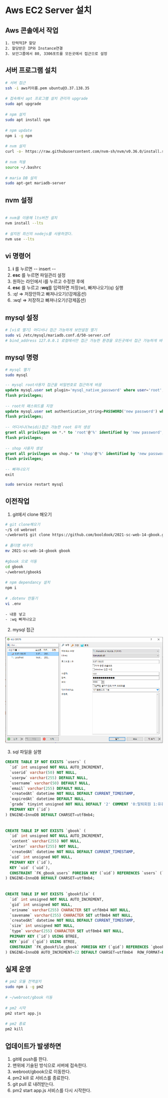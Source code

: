# Aws EC2 Server 설치
## Aws 콘솔에서 작업
	1. 탄력적IP 할당
	2. 할당받은 IP와 Instance연결
	3. 보안그룹에서 80, 3306포트를 모든곳에서 접근으로 설정

## 서버 프로그램 설치
```bash
# 서버 접근
ssh -i aws키이름.pem ubuntu@3.37.138.35

# 접속해서 apt 프로그램 설치 관리자 upgrade
sudo apt upgrade

# npm 설치
sudo apt install npm

# npm update
npm i -g npm

# nvm 설치
curl -o- https://raw.githubusercontent.com/nvm-sh/nvm/v0.36.0/install.sh | bash

# nvm 적용
source ~/.bashrc

# maria DB 설치
sudo apt-get mariadb-server
```

## nvm 설정
```bash

# nvm을 이용해 lts버전 설치
nvm install --lts

# 설치된 최신의 nodejs를 사용하겠다.
nvm use --lts

```
## vi 명령어
1. **i** 를 누르면 -- insert -- 
2. **esc** 를 누르면 파일관리 설정
3. 원하는 라인에서 i를 누르고 수정한 후에
4. **esc** 를 누르고 **:wq**를 입력하면 저장(w), 빠져나오기(q) 실행
5. :q! => 저장안하고 빠져나오기(!강제옵션)
6. :wq! => 저장하고 빠져나오기(!강제옵션)

## mysql 설정
```bash
# [vi로 열기] 어디서나 접근 가능하게 보안설정 열기
sudo vi /etc/mysql/mariadb.conf.d/50-server.cnf
# bind_address 127.0.0.1 로컬에서만 접근 가능한 환경을 모든곳에서 접근 가능하게 바꿈
```

## mysql 명령
```bash
# mysql 열기
sudo mysql
```

```sql
-- mysql root사용자 접근을 비밀번호로 접근하게 바꿈
update mysql.user set plugin='mysql_native_password' where user='root'; 
flush privileges;

-- root의 패스워드를 지정
update mysql.user set authentication_string=PASSWORD('new password') where user='root';
flush privileges;

-- 어디서나(heidi)접근 가능한 root 유저 생성
grant all privileges on *.* to 'root'@'%' identified by 'new password';
flush privileges;

-- shop 사용자 생성
grant all privileges on shop.* to 'shop'@'%' identified by 'new password';
flush privileges;

-- 빠져나오기
exit
```

```bash
sudo service restart mysql
```

## 이전작업
1. git에서 clone 해오기
```bash
# git clone해오기
~/$ cd webroot
~/webroot$ git clone https://github.com/booldook/2021-sc-web-14-gbook.git

# 폴더명 바꾸기
mv 2021-sc-web-14-gbook gbook

#gbook 으로 이동
cd gbook
~/webroot/gbook$

# npm dependancy 설치
npm i

# .dotenv 만들기
vi .env

- 내용 넣고
- :wq 빠져나오고
```

2. mysql 접근

![sql설정](./img/mysql.png)

3. sql 파일을 실행
```sql
CREATE TABLE IF NOT EXISTS `users` (
  `id` int unsigned NOT NULL AUTO_INCREMENT,
  `userid` varchar(50) NOT NULL,
  `userpw` varchar(255) DEFAULT NULL,
  `username` varchar(50) DEFAULT NULL,
  `email` varchar(255) DEFAULT NULL,
  `createdAt` datetime NOT NULL DEFAULT CURRENT_TIMESTAMP,
  `expiredAt` datetime DEFAULT NULL,
  `grade` tinyint unsigned NOT NULL DEFAULT '2' COMMENT '0:탈퇴회원 1:유휴회원 2:회원 3:우수 9:관리자',
  PRIMARY KEY (`id`)
) ENGINE=InnoDB DEFAULT CHARSET=utf8mb4;


CREATE TABLE IF NOT EXISTS `gbook` (
  `id` int unsigned NOT NULL AUTO_INCREMENT,
  `content` varchar(255) NOT NULL,
  `writer` varchar(255) NOT NULL,
  `createdAt` datetime NOT NULL DEFAULT CURRENT_TIMESTAMP,
  `uid` int unsigned NOT NULL,
  PRIMARY KEY (`id`),
  KEY `uid` (`uid`),
  CONSTRAINT `FK_gbook_users` FOREIGN KEY (`uid`) REFERENCES `users` (`id`) ON DELETE CASCADE ON UPDATE CASCADE
) ENGINE=InnoDB DEFAULT CHARSET=utf8mb4;


CREATE TABLE IF NOT EXISTS `gbookfile` (
  `id` int unsigned NOT NULL AUTO_INCREMENT,
  `gid` int unsigned NOT NULL,
  `oriname` varchar(255) CHARACTER SET utf8mb4 NOT NULL,
  `savename` varchar(255) CHARACTER SET utf8mb4 NOT NULL,
  `createdAt` datetime NOT NULL DEFAULT CURRENT_TIMESTAMP,
  `size` int unsigned NOT NULL,
  `type` varchar(255) CHARACTER SET utf8mb4 NOT NULL,
  PRIMARY KEY (`id`) USING BTREE,
  KEY `pid` (`gid`) USING BTREE,
  CONSTRAINT `FK_gbookfile_gbook` FOREIGN KEY (`gid`) REFERENCES `gbook` (`id`) ON DELETE CASCADE ON UPDATE CASCADE
) ENGINE=InnoDB AUTO_INCREMENT=22 DEFAULT CHARSET=utf8mb4  ROW_FORMAT=DYNAMIC;

```

## 실제 운영
```bash
# pm2 모듈 전역설치
sudo npm i -g pm2

# ~/webroot/gbook 이동

# pm2 시작
pm2 start app.js

# pm2 종료
pm2 kill
```
## 업데이트가 발생하면
1. git에 push를 한다.
2. 맨위에 기술된 방식으로 서버에 접속한다.
3. webroot/gbook으로 이동한다.
4. pm2 kill 로 서비스를 종료한다.
5. git pull 로 내려받는다.
6. pm2 start app.js 서비스를 다시 시작한다.
